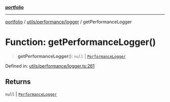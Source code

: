 [**portfolio**](../../../../README.md)

***

[portfolio](../../../../modules.md) / [utils/performance/logger](../README.md) / getPerformanceLogger

# Function: getPerformanceLogger()

> **getPerformanceLogger**(): `null` \| [`PerformanceLogger`](../classes/PerformanceLogger.md)

Defined in: [utils/performance/logger.ts:261](https://github.com/tnorlund/Portfolio/blob/ab9ee8fd3d8b755297c6aea3a275e957a48af25e/portfolio/utils/performance/logger.ts#L261)

## Returns

`null` \| [`PerformanceLogger`](../classes/PerformanceLogger.md)
